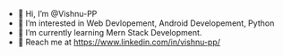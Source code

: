 - 👋 Hi, I’m @Vishnu-PP
- 👀 I’m interested in Web Devlopement, Android Developement, Python 
- 🌱 I’m currently learning Mern Stack Development.
- 💞️ Reach me at https://www.linkedin.com/in/vishnu-pp/

<!---
Vishnu-PP/Vishnu-PP is a ✨ special ✨ repository because its `README.md` (this file) appears on your GitHub profile.
You can click the Preview link to take a look at your changes.
--->
